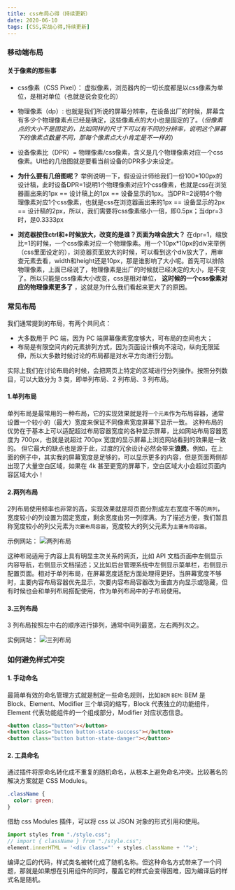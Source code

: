 ```yaml
---
title: css布局心得（持续更新）
date: 2020-06-10
tags: [CSS,实战心得,持续更新]
---
```


### 移动端布局

#### 关于像素的那些事

* css像素（CSS Pixel）： 虚拟像素，浏览器内的一切长度都是以css像素为单位，是相对单位（也就是说会变化的）
* 物理像素（dp）: 也就是我们所说的屏幕分辨率，在设备出厂的时候，屏幕含有多少个物理像素点已经是确定，这些像素点的大小也是固定的了。（*但像素点的大小不是固定的，比如同样的尺寸下可以有不同的分辨率，说明这个屏幕下的像素点数量不同，那每个像素点大小肯定是不一样的*）
  
* 设备像素比（DPR）= 物理像素/css像素，含义是几个物理像素对应一个css像素。UI给的几倍图就是要看当前设备的DPR多少来设定。

* **为什么要有几倍图呢？** 举例说明一下，假设设计师给我们一份100*100px的设计稿，此时设备DPR=1说明1个物理像素对应1个css像素，也就是css在浏览器画出来的1px == 设计稿上的1px == 设备显示的1px。当DPR=2说明4个物理像素对应1个css像素，也就是css在浏览器画出来的1px == 设备显示的2px == 设计稿的2px，所以，我们需要将css像素缩小一倍，即0.5px；当dpr=3时，是0.3333px
*  **浏览器按住ctrl和+时候放大，改变的是谁？页面为啥会放大？** 在dpr=1，缩放比=1的时候，一个css像素对应一个物理像素。用一个10px*10px的div来举例（css里面设定的），浏览器页面放大的时候，可以看到这个div放大了，用审查元素去看，width和height还是10px，那是谁影响了大小呢。首先可以排除物理像素，上面已经说了，物理像素是出厂的时候就已经决定的大小，是不变了。所以只能是css像素大小改变，css是相对单位， **这时候的一个css像素对应的物理像素更多了** ，这就是为什么我们看起来更大了的原因。

### 常见布局

我们通常提到的布局，有两个共同点：

* 大多数用于 PC 端，因为 PC 端屏幕像素宽度够大，可布局的空间也大；
* 布局是有限空间内的元素排列方式，因为页面设计横向不滚动，纵向无限延伸，所以大多数时候讨论的布局都是对水平方向进行分割。

实际上我们在讨论布局的时候，会把网页上特定的区域进行分列操作。按照分列数目，可以大致分为 3 类，即单列布局、2 列布局、3 列布局。

#### 1.单列布局

单列布局是最常用的一种布局，它的实现效果就是将``一个元素``作为布局容器，通常设置一个较小的（最大）宽度来保证不同像素宽度屏幕下显示一致。
这种布局的优势在于基本上可以适配超过布局容器宽度的各种显示屏幕，比如网站布局容器宽度为 700px，也就是说超过 700px 宽度的显示屏幕上浏览网站看到的效果是一致的。
但它最大的缺点也是源于此，过度的冗余设计必然会带来**浪费**。例如，在上面的例子中，其实我的屏幕宽度是足够的，可以显示更多的内容，但是页面两侧却出现了大量空白区域，如果在 4k 甚至更宽的屏幕下，空白区域大小会超过页面内容区域大小！

#### 2.两列布局

2列布局使用频率也非常的高，实现效果就是将页面分割成左右宽度不等的`两列`，宽度较小的列设置为固定宽度，剩余宽度由另一列撑满。为了描述方便，我们暂且称宽度较小的列父元素为`次要布局容器`，宽度较大的列父元素为`主要布局容器`。

示例网站：
![两列布局](https://wx1.sbimg.cn/2020/06/10/vue.png)

这种布局适用于内容上具有明显主次关系的网页，比如 API 文档页面中左侧显示内容导航，右侧显示文档描述；又比如后台管理系统中左侧显示菜单栏，右侧显示配置页面。相对于单列布局，在屏幕宽度适配方面处理得更好。当屏幕宽度不够时，主要内容布局容器优先显示，次要内容布局容器改为垂直方向显示或隐藏，但有时候也会和单列布局搭配使用，作为单列布局中的子布局使用。

#### 3.三列布局
3 列布局按照左中右的顺序进行排列，通常中间列最宽，左右两列次之。

实例网站：
![三列布局](https://wx1.sbimg.cn/2020/06/10/github.png)


### 如何避免样式冲突

#### 1. 手动命名
最简单有效的命名管理方式就是制定一些命名规则，比如`BEM`
`BEM`: BEM 是 Block、Element、Modifier 三个单词的缩写，Block 代表独立的功能组件，Element 代表功能组件的一个组成部分，Modifier 对应状态信息。
```html
<button class="button"></button>
<button class="button button-state-success"></button> 
<button class="button button-state-danger"></button> 
```
#### 2. 工具命名
通过插件将原命名转化成不重复的随机命名，从根本上避免命名冲突。比较著名的解决方案就是 CSS Modules。

```css
.className {
  color: green;
}
```
借助 css Modules 插件，可以将 css 以 JSON 对象的形式引用和使用。
```javascript
import styles from "./style.css";
// import { className } from "./style.css";
element.innerHTML = '<div class="' + styles.className + '">';
```
编译之后的代码，样式类名被转化成了随机名称。但这种命名方式带来了一个问题，那就是如果想在引用组件的同时，覆盖它的样式会变得困难，因为编译后的样式名是随机。